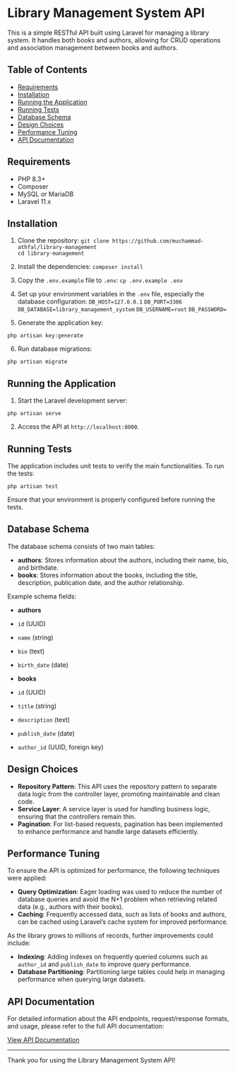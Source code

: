 # Library Management System API

This is a simple RESTful API built using Laravel for managing a library system. It handles both books and authors, allowing for CRUD operations and association management between books and authors.

## Table of Contents

-   [Requirements](#requirements)
-   [Installation](#installation)
-   [Running the Application](#running-the-application)
-   [Running Tests](#running-tests)
-   [Database Schema](#database-schema)
-   [Design Choices](#design-choices)
-   [Performance Tuning](#performance-tuning)
-   [API Documentation](#api-documentation)

## Requirements

-   PHP 8.3+
-   Composer
-   MySQL or MariaDB
-   Laravel 11.x

## Installation

1. Clone the repository:
   `git clone https://github.com/muchammad-athfal/library-management`  
   `cd library-management`

2. Install the dependencies:
   `composer install`

3. Copy the `.env.example` file to `.env`:
   `cp .env.example .env`

4. Set up your environment variables in the `.env` file, especially the database configuration:
   `DB_HOST=127.0.0.1`
   `DB_PORT=3306`
   `DB_DATABASE=library_management_system`
   `DB_USERNAME=root`
   `DB_PASSWORD=`

5. Generate the application key:

`php artisan key:generate`

6. Run database migrations:

`php artisan migrate`

## Running the Application

1. Start the Laravel development server:

`php artisan serve`

2. Access the API at `http://localhost:8000`.

## Running Tests

The application includes unit tests to verify the main functionalities. To run the tests:

`php artisan test`

Ensure that your environment is properly configured before running the tests.

## Database Schema

The database schema consists of two main tables:

-   **authors**: Stores information about the authors, including their name, bio, and birthdate.
-   **books**: Stores information about the books, including the title, description, publication date, and the author relationship.

Example schema fields:

-   **authors**
-   `id` (UUID)
-   `name` (string)
-   `bio` (text)
-   `birth_date` (date)

-   **books**
-   `id` (UUID)
-   `title` (string)
-   `description` (text)
-   `publish_date` (date)
-   `author_id` (UUID, foreign key)

## Design Choices

-   **Repository Pattern**: This API uses the repository pattern to separate data logic from the controller layer, promoting maintainable and clean code.
-   **Service Layer**: A service layer is used for handling business logic, ensuring that the controllers remain thin.
-   **Pagination**: For list-based requests, pagination has been implemented to enhance performance and handle large datasets efficiently.

## Performance Tuning

To ensure the API is optimized for performance, the following techniques were applied:

-   **Query Optimization**: Eager loading was used to reduce the number of database queries and avoid the N+1 problem when retrieving related data (e.g., authors with their books).
-   **Caching**: Frequently accessed data, such as lists of books and authors, can be cached using Laravel’s cache system for improved performance.

As the library grows to millions of records, further improvements could include:

-   **Indexing**: Adding indexes on frequently queried columns such as `author_id` and `publish_date` to improve query performance.
-   **Database Partitioning**: Partitioning large tables could help in managing performance when querying large datasets.

## API Documentation

For detailed information about the API endpoints, request/response formats, and usage, please refer to the full API documentation:

[View API Documentation](https://documenter.getpostman.com/view/16905857/2sAXxJiaSE)

---

Thank you for using the Library Management System API!

